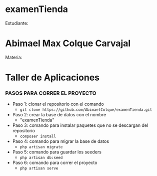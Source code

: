 # examenTienda
Estudiante:
# Abimael Max Colque Carvajal
Materia:
# Taller de Aplicaciones

### PASOS PARA CORRER EL PROYECTO

- Paso 1: clonar el repositorio con el comando
  - ```git clone https://github.com/AbimaelColque/examenTienda.git```
- Paso 2: crear la base de datos con el nombre
  - "examenTienda"
- Paso 3: comando para instalar paquetes que no se descargan del repositorio
  - ```composer install```
- Paso 4: comando para migrar la base de datos
  - ```php artisan migrate```
- Paso 5: comando para guardar los seeders 
  - ```php artisan db:seed```
- Paso 6: comando para correr el proyecto
  - ```php artisan serve```
